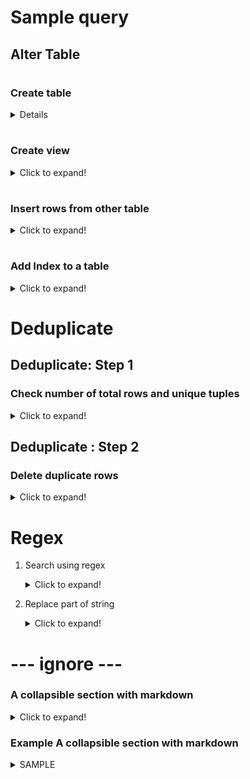 # Sample query
## Alter Table
#
### Create table
<details>
    -- meg_cps.log_db_record_v2 definition
    CREATE TABLE `log_db_record_v2` (
        `id` int NOT NULL AUTO_INCREMENT,
        `epoch_sec` decimal(20,6) DEFAULT NULL,
        `logtime` datetime(6) DEFAULT NULL,
        `loglevel` varchar(50) DEFAULT NULL,
        `methodname` varchar(512) DEFAULT NULL,
        `linenum` int DEFAULT NULL,
        `thread` varchar(200) DEFAULT NULL,
        `msg` text,
        `req_id` varchar(200) DEFAULT NULL,
        `req_csn` varchar(200) DEFAULT NULL,
        `req_ts` int DEFAULT NULL,
        `req_guess` varchar(20) DEFAULT NULL,
        `billing` varchar(20) DEFAULT NULL,
        `logfile` varchar(500) DEFAULT NULL,
        PRIMARY KEY (`id`),
        KEY `log_db_record_v2_epoch_sec_IDX` (`epoch_sec`) USING BTREE,
        KEY `log_db_record_v2_logfile_IDX` (`logfile`,`thread`,`linenum`) USING BTREE
    ) ENGINE=InnoDB AUTO_INCREMENT=37117 DEFAULT CHARSET=utf8mb4 COLLATE=utf8mb4_0900_ai_ci;
    ;
</details>


#
### Create view 
<details><summary>Click to expand!</summary>

>
    CREATE OR REPLACE VIEW log_req as
    select t.logtime startime, t.*
    from meg_cps.meg_log t
    where t.req_id is not NULL and t.req_guess is NULL
    ;

    CREATE OR REPLACE VIEW REQ_SERVER_RES AS
    -- [id: 0xe5a4e95b, L:/172.17.4.10:50376 - R:proxy.itc.in/10.13.0.32:8080]
    -- [Androidbee6635c4f0bb674-1819146]
    -- Complete Response from SERVER received for Request 
    -- Host: secure.yatra.com, 
    -- Referer: https://secure.yatra.com/
    --  Response Code [200], 
    -- Bytes Received [9978]
    SELECT 
        REPLACE(REGEXP_SUBSTR(msg , 'received for Request.{10}[^ ]*'), 'received for ', '') req_url,
        REPLACE(REGEXP_SUBSTR(msg , 'Host: [^ ]*,?'), 'received for ', '') host,
        REPLACE(REGEXP_SUBSTR(msg , 'Response Code[^,]*,?'), 'received for ', '') response_code,
        REPLACE(REGEXP_SUBSTR(msg , 'Bytes Received[^,]*,?'), 'received for ', '') bytes,
        REPLACE(REGEXP_SUBSTR(msg , 'id: [^, ]*,?'), 'received for ', '') reqhex,
        REPLACE(REGEXP_SUBSTR(msg , 'L:/[^, ]*,?'), 'received for ', '') req_l,
        REPLACE(REGEXP_SUBSTR(msg , 'R:[^, \]]*,?'), 'received for ', '') req_r,
        REPLACE(REGEXP_SUBSTR(msg , 'Referer:[^,]*,?'), 'received for ', '') referer,
	v.*
		FROM meg_cps.log_db_record_v2  v
		WHERE msg like '%Complete Response from SERVER received%';

</details>

#
### Insert rows from other table

<details><summary>Click to expand!</summary>

>
    INSERT INTO meg_cps.log_req 
    (meg_log_id, epoch_sec,logtime,loglevel,methodname,linenum,thread,msg,req_id,req_csn,req_ts,billing, logfile)
    select id,epoch_sec, logtime, loglevel, methodname,linenum,thread, msg,req_id,req_csn, req_ts,  billing,  logfile
    FROM meg_cps.log_db_record_v2 
    where req_id is NOT NULL and req_guess is NULL
    ;

</details>

#
### Add Index to a table
<details><summary>Click to expand!</summary>

    ALTER TABLE `log_db_record_v2` ADD INDEX `log_db_record_v2_epoch_sec_IDX` (`epoch_sec`) ;
    ALTER TABLE `log_db_record_v2` ADD INDEX `log_db_record_v2_logtime_IDX` (`logtime`);
    ALTER TABLE `log_db_record_v2` ADD INDEX `log_db_record_v2_file_thread_IDX` (`logfile`, `thread`);
    ALTER TABLE `log_db_record_v2` ADD INDEX `log_db_record_v2_req_IDX` (`req_id`);
    ALTER TABLE `log_db_record_v2` ADD INDEX `log_db_record_v2_req_ts_IDX` (`req_ts`, `req_id`);

    CREATE UNIQUE INDEX log_req_req_id_IDX USING BTREE ON meg_cps.log_req (req_id,req_ts,epoch_sec)
    ;
</details>

#

# Deduplicate
## Deduplicate: Step 1
### Check number of total rows and unique tuples
<details>
  <summary>Click to expand!</summary>
> 
    -- total count (762369)
    select count(*) from log_db_record_v2;

    -- total unique tuples (762369)
    WITH T_MIN_ID AS
    (
        SELECT  MIN(id) minid, count(*) cn, epoch_sec, `logtime` , loglevel, methodname, linenum, thread , msg
        FROM log_db_record_v2 
        GROUP BY epoch_sec, `logtime` , loglevel, methodname, linenum, thread , msg
        having cn > 0
    )
    SELECT count(*) from T_MIN_ID
    ;

    -- first row for each unique tuple
    WITH T_MIN_ID AS
    (
        SELECT  MIN(id) minid, epoch_sec, `logtime` , loglevel, methodname, linenum, thread , msg
        FROM log_db_record_v2 
        GROUP BY epoch_sec, `logtime` , loglevel, methodname, linenum, thread , msg
    )
    , T_ROW_MINID AS 
    (
        SELECT T2.* from T_MIN_ID 
            inner join log_db_record_v2 T2 on (T_MIN_ID.minid = T2.id)
    )
        SELECT T_ROW_MINID.* from T_ROW_MINID
    ;
</details>


## Deduplicate : Step 2
### Delete duplicate rows
<details>
  <summary>Click to expand!</summary>

  ### Find duplicate rows
  ### that are duplicate of one already existing row with lower ID
    -- second row onwards for each unique tuple
    WITH T_MIN_ID AS
    (
        SELECT  MIN(id) minid, epoch_sec, `logtime` , loglevel, methodname, linenum, thread , msg
        FROM log_db_record_v2 
        GROUP BY epoch_sec, `logtime` , loglevel, methodname, linenum, thread , msg
    )
    SELECT T2.* from T_MIN_ID T1, log_db_record_v2 T2 
        where 
            T1.epoch_sec = T2.epoch_sec
            and T1.loglevel = T2.loglevel 
            and T1.methodname = T2.methodname 
            and T1.linenum = T2.linenum 
            and T1.thread = T2.thread 
            and T1.msg = T2.msg 
            and T1.minid < T2.id
        ;

    -- second row onwards for each unique tuple (option B)
        SELECT T_DUPL_ROW.* FROM
        (
            SELECT  T2.* FROM log_db_record_v2 T2 ,
                    (
                        SELECT  MIN(id) minid, count(*) cn, epoch_sec, `logtime` , loglevel, methodname, linenum, thread , msg
                        FROM log_db_record_v2 
                        GROUP BY epoch_sec, `logtime` , loglevel, methodname, linenum, thread , msg
                    ) T1
                    where 
                        T1.cn > 1
                        and T1.epoch_sec = T2.epoch_sec
                        and T1.loglevel = T2.loglevel 
                        and T1.methodname = T2.methodname 
                        and T1.linenum = T2.linenum 
                        and T1.thread = T2.thread 
                        and T1.msg = T2.msg 
                        and T1.minid < T2.id
        )T_DUPL_ROW
        ;

  ### Mark duplicate rows for deletion
    -- all of these rows for deletion
    -- add the ID of each row that needs to be deleted
    INSERT INTO `idtable` (ext_id , ts, ext_table)
    SELECT T_DUPL_ROW.ID, "2021-04-16 15:24:35" ts, "log_db_record_v2-deletion" ext_table FROM
    (
        SELECT  T2.* FROM log_db_record_v2 T2 ,
                (
                    SELECT  MIN(id) minid, count(*) cn, epoch_sec, `logtime` , loglevel, methodname, linenum, thread , msg
                    FROM log_db_record_v2 
                    GROUP BY epoch_sec, `logtime` , loglevel, methodname, linenum, thread , msg
                ) T1
                where 
                    T1.cn > 1
                    and T1.epoch_sec = T2.epoch_sec
                    and T1.loglevel = T2.loglevel 
                    and T1.methodname = T2.methodname 
                    and T1.linenum = T2.linenum 
                    and T1.thread = T2.thread 
                    and T1.msg = T2.msg 
                    and T1.minid < T2.id
    ) T_DUPL_ROW
    ;

  ### Delete duplicate rows
    -- Delete rows marked for deletion
    DELETE from log_db_record_v2 
        where id in 
            (SELECT ext_id 
            from idtable 
            where ts = "2021-04-16 15:24:35" and ext_table="log_db_record_v2-deletion");
</details>

#

# Regex
1. Search using regex
    <details><summary>Click to expand!</summary>

    ### Search using regex
            SELECT *  FROM meg_cps.log_db_record v
            where msg REGEXP('\\W\\w+\\-\\d{7}\\W');

    ### Extract sub-string matching regex
            select REGEXP_SUBSTR(msg , '\\W\\w+\\-\\d{7}\\W') newreqid, v.*
            FROM meg_cps.log_db_record v
            where msg REGEXP('\\W\\w+\\-\\d{7}\\W');

    </details>

2. Replace part of string
    <details><summary>Click to expand!</summary>
    1. Update with replace
                UPDATE meg_cps.log_db_record_v2 v SET req_id = REPLACE(req_id , ']', '') WHERE id = 1;

    2. Select with Replace

            -- Another example selecting modified string
            SELECT REPLACE(REGEXP_SUBSTR(req_id , '\\-(\\d{7})$') , '-', '') ts0, REGEXP_SUBSTR(req_id , '\\-(\\d{7})$') ts1, req_id, v.*
            FROM meg_cps.log_db_record_v2 v
            where msg REGEXP('\\W\\w+\\-\\d{7}\\W') ;
        
    </details>

#




# --- ignore ---
### A collapsible section with markdown
<details>
  <summary>Click to expand!</summary>
  
  ## Heading
  1. A numbered
  2. list
     * With some
     * Sub bullets
</details>






### Example A collapsible section with markdown
<details><summary>SAMPLE</summary>

    My newline containing code
    here is another
        why

</details>
